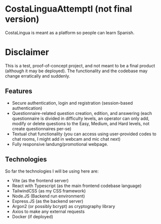 # CostaLinguaAttemptI (not final version)

CostaLingua is meant as a platform so people can learn Spanish.

# Disclaimer

This is a test, proof-of-concept project, and not meant to be a final product (although it may be deployed). The functionality and the codebase may change erratically and suddenly.

## Features

* Secure authentication, login and registration (session-based authentication)
* Questionnaire-related question creation, edition, and answering (each questionnaire is divided in difficulty levels, an operator can only add, modify or delete questions to the Easy, Medium, and Hard levels, not create questionnaires per-se)
* Textual chat functionality (you can access using user-provided codes to chat rooms, I might add in webcam and mic chat next)
* Fully responsive landung/promotional webpage.

## Technologies

So far the technologies I will be using here are:

* Vite (as the frontend server)
* React with Typescript (as the main frontend codebase language)
* TailwindCSS (as my CSS framework)
* Node.JS (Backend run environment)
* Express.JS (as the backend server)
* Argon2 (or possibly bcrypt) as cryptography library
* Axios to make any external requests
* Docker (if deployed)
